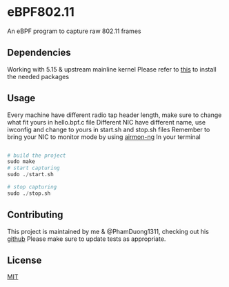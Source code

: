 # eBPF802.11
An eBPF program to capture raw 802.11 frames
## Dependencies
Working with 5.15 & upstream mainline kernel
Please refer to [this](https://github.com/lizrice/learning-ebpf) to install the needed packages
## Usage
Every machine have different radio tap header length, make sure to change what fit yours in hello.bpf.c file
Different NIC have different name, use iwconfig and change to yours in start.sh and stop.sh files
Remember to bring your NIC to monitor mode by using [airmon-ng](https://github.com/aircrack-ng/aircrack-ng)
In your terminal
```python

# build the project
sudo make
# start capturing
sudo ./start.sh

# stop capturing
sudo ./stop.sh
```
## Contributing
This project is maintained by me & @PhamDuong1311, checking out his [github](https://github.com/PhamDuong1311)
Please make sure to update tests as appropriate.

## License

[MIT](https://choosealicense.com/licenses/mit/)
